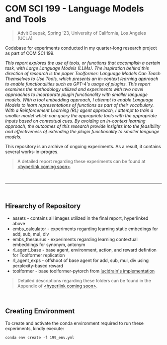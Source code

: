 # COM SCI 199 - Language Models and Tools

> Advit Deepak, Spring '23, University of California, Los Angeles (UCLA)

Codebase for experiments conducted in my quarter-long research project as part of COM SCI 199. 

*This report explores the use of tools, or functions that accomplish a certain task, with Large Language Models (LLMs). The inspiration behind this direction of research is the paper Toolformer: Language Models Can Teach Themselves to Use Tools, which presents an in-context learning approach to enable functionalities such as GPT-4's usage of plugins. This report examines the methodology utilized and experiments with two novel approaches to incorporate plugin functionality with smaller language models. With a tool embedding approach, I attempt to enable Language Models to learn representations of functions as part of their vocabulary. With a Reinforcement Learning (RL) agent approach, I attempt to train a smaller model which can query the appropriate tools with the appropriate inputs based on contextual cues. By avoiding an in-context learning approach, the outcomes of this research provide insights into the feasibility and effectiveness of extending the plugin functionality to smaller language models.*

This repository is an archive of ongoing experiments. As a result, it contains several works-in-progres. 

> A detailed report regarding these experiments can be found at [<hyperlink coming soon\>](). 

&nbsp; &nbsp;

* * *

&nbsp; &nbsp;

## Hirearchy of Repository 

- assets - contains all images utilized in the final report, hyperlinked above 
- embs_calculator - experiments regarding learning static embedings for add, sub, mul, div
- embs_thesaurus - experiments regarding learning contextual embeddings for synonym, antonym
- rl_agent_base - base agent, environment, action, and reward defintion for Toolformer replication
- rl_agent_exps - offshoot of base agent for add, sub, mul, div using perplexity-based reward 
- toolformer - base toolformer-pytorch from [lucidrain's implementation](https://github.com/lucidrains/toolformer-pytorch)
> Detailed descriptions regarding these folders can be found in the Appendix of [<hyperlink coming soon\>](). 

&nbsp; &nbsp;

## Creating Environment

To create and activate the conda environment required to run these experiments, kindly execute: 

``` 
conda env create -f 199_env.yml 
```



